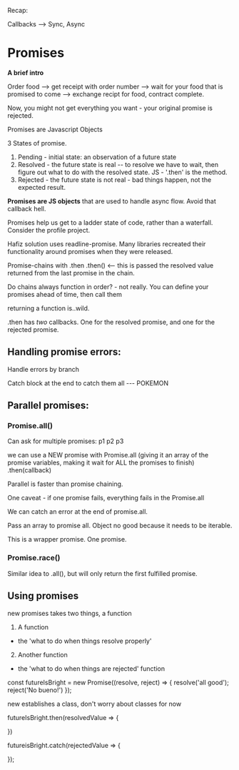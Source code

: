 Recap:

Callbacks --> Sync, Async

# Promises 

**A brief intro**

Order food --> get receipt with order number --> wait for your food that is promised to come --> exchange recipt for food, contract complete. 

  Now, you might not get everything you want - your original promise is rejected.

Promises are Javascript Objects

3  States of promise. 

1. Pending - initial state: an observation of a future state
2. Resolved - the future state is real -- to resolve we have to wait, then figure out what to do with the resolved state.     JS - '.then' is the method.
3. Rejected - the future state is not real - bad things happen, not the expected result.

**Promises are JS objects** that are used to handle async flow. Avoid that callback hell. 

Promises help us get to a ladder state of code, rather than a waterfall. 
  Consider the profile project. 

  Hafiz solution uses readline-promise. Many libraries recreated their functionality around promises when they were released. 

  Promise-chains with .then
  .then() <-- this is passed the resolved value returned from the last promise in the chain. 

  Do chains always function in order? - not really. You can define your promises ahead of time, then call them


returning a function is..wild.

.then has *two* callbacks. One for the resolved promise, and one for the rejected promise. 

## Handling promise errors: 

Handle errors by branch

Catch block at the end to catch them all --- POKEMON


## Parallel promises:

### Promise.all()
Can ask for multiple promises:
p1
p2
p3

we can use a NEW promise with Promise.all (giving it an array of the promise variables, making it wait for ALL the promises to finish) .then(callback) 

Parallel is faster than promise chaining. 

One caveat - if one promise fails, everything fails in the Promise.all

We can catch an error at the end of promise.all.

Pass an array to promise all. Object no good because it needs to be iterable. 

This is a wrapper promise. One promise.

### Promise.race()

Similar idea to .all(), but will only return the first fulfilled promise. 

## Using promises
new promises takes two things, a function

1. A function
  * the 'what to do when things resolve properly'
2. Another function
  * the 'what to do when things are rejected' function


const futureIsBright = new Promise((resolve, reject) => {
  resolve('all good');
  reject('No bueno!')
});

  new establishes a class, don't worry about classes for now

futureIsBright.then(resolvedValue => {

})

futureisBright.catch(rejectedValue => {

});